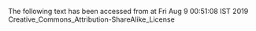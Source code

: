 The following text has been accessed from at Fri Aug 9 00:51:08 IST 2019
Creative_Commons_Attribution-ShareAlike_License
